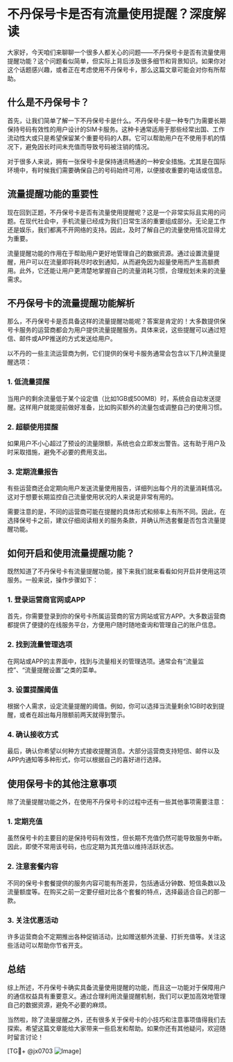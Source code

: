 # 不丹保号卡是否有流量使用提醒？深度解读

大家好，今天咱们来聊聊一个很多人都关心的问题——不丹保号卡是否有流量使用提醒功能？这个问题看似简单，但实际上背后涉及很多细节和背景知识。如果你对这个话题感兴趣，或者正在考虑使用不丹保号卡，那么这篇文章可能会对你有所帮助。

## 什么是不丹保号卡？

首先，让我们简单了解一下不丹保号卡是什么。不丹保号卡是一种专门为需要长期保持号码有效性的用户设计的SIM卡服务。这种卡通常适用于那些经常出国、工作流动性大或只是希望保留某个重要号码的人群。它可以帮助用户在不使用手机的情况下，避免因长时间未充值而导致号码被注销的情况。

对于很多人来说，拥有一张保号卡是保持通讯畅通的一种安全措施。尤其是在国际环境中，有时候我们需要确保自己的号码始终可用，以便接收重要的电话或信息。

## 流量提醒功能的重要性

现在回到正题，不丹保号卡是否有流量使用提醒呢？这是一个非常实际且实用的问题。在现代社会中，手机流量已经成为我们日常生活的重要组成部分。无论是工作还是娱乐，我们都离不开网络的支持。因此，及时了解自己的流量使用情况显得尤为重要。

流量提醒功能的作用在于帮助用户更好地管理自己的数据资源。通过设置流量提醒，用户可以在流量即将耗尽时收到通知，从而避免因为超量使用而产生高额费用。此外，它还能让用户更清楚地掌握自己的流量消耗习惯，合理规划未来的流量需求。

## 不丹保号卡的流量提醒功能解析

那么，不丹保号卡是否具备这样的流量提醒功能呢？答案是肯定的！大多数提供保号卡服务的运营商都会为用户提供流量提醒服务。具体来说，这些提醒可以通过短信、邮件或APP推送的方式发送给用户。

以不丹的一些主流运营商为例，它们提供的保号卡服务通常会包含以下几种流量提醒选项：

### 1. **低流量提醒**
   当用户的剩余流量低于某个设定值（比如1GB或500MB）时，系统会自动发送提醒。这样用户就能提前做好准备，比如购买额外的流量包或调整自己的使用习惯。

### 2. **超额使用提醒**
   如果用户不小心超过了预设的流量限额，系统也会立即发出警告。这有助于用户及时采取措施，避免不必要的费用支出。

### 3. **定期流量报告**
   有些运营商还会定期向用户发送流量使用报告，详细列出每个月的流量消耗情况。这对于想要长期监控自己流量使用状况的人来说是非常有用的。

需要注意的是，不同的运营商可能在提醒的具体形式和频率上有所不同。因此，在选择保号卡之前，建议仔细阅读相关的服务条款，并确认所选套餐是否包含流量提醒功能。

## 如何开启和使用流量提醒功能？

既然知道了不丹保号卡有流量提醒功能，接下来我们就来看看如何开启并使用这项服务。一般来说，操作步骤如下：

### 1. 登录运营商官网或APP
   首先，你需要登录到你的保号卡所属运营商的官方网站或官方APP。大多数运营商都提供了便捷的在线服务平台，方便用户随时随地查询和管理自己的账户信息。

### 2. 找到流量管理选项
   在网站或APP的主界面中，找到与流量相关的管理选项。通常会有“流量监控”、“流量提醒设置”之类的菜单。

### 3. 设置提醒阈值
   根据个人需求，设定流量提醒的阈值。例如，你可以选择当流量剩余1GB时收到提醒，或者在超出每月限额前两天就得到警示。

### 4. 确认接收方式
   最后，确认你希望以何种方式接收提醒消息。大部分运营商支持短信、邮件以及APP内通知等多种形式，你可以根据自己的喜好进行选择。

## 使用保号卡的其他注意事项

除了流量提醒功能之外，在使用不丹保号卡的过程中还有一些其他事项需要注意：

### 1. 定期充值
   虽然保号卡的主要目的是保持号码有效性，但长期不充值仍然可能导致服务中断。因此，即使不常用该号码，也应定期为其充值以维持活跃状态。

### 2. 注意套餐内容
   不同的保号卡套餐提供的服务内容可能有所差异，包括通话分钟数、短信条数以及流量额度等。在购买之前一定要仔细对比各个套餐的特点，选择最适合自己的那一款。

### 3. 关注优惠活动
   许多运营商会不定期推出各种促销活动，比如赠送额外流量、打折充值等。关注这些活动可以帮助你节省开支。

## 总结

综上所述，不丹保号卡确实具备流量使用提醒的功能，而且这一功能对于保障用户的通信权益具有重要意义。通过合理利用流量提醒机制，我们可以更加高效地管理自己的数据资源，避免不必要的麻烦。

当然啦，除了流量提醒之外，还有很多关于保号卡的小技巧和注意事项值得我们去探索。希望这篇文章能给大家带来一些启发和帮助。如果你还有其他疑问，欢迎随时留言讨论！

[TG💪+ @jx0703 ![Image](https://github.com/user-attachments/assets/dbca1d08-cadb-493c-b0ec-ad6f7a83f270)]